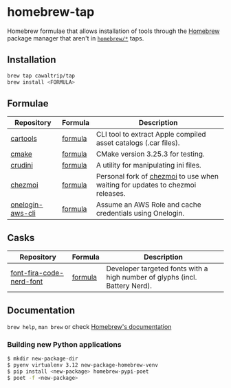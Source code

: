 # homebrew-tap

Homebrew formulae that allows installation of tools through the [Homebrew](https://brew.sh) package manager that aren't in [`homebrew/*`](https://github.com/Homebrew) taps.

## Installation

```bash
brew tap cawaltrip/tap
brew install <FORMULA>
```

## Formulae

| Repository | Formula | Description |
| ---------- | ------- | ----------- |
| [cartools](https://github.com/showxu/cartools)  | [formula](Formula/cartool.rb) | CLI tool to extract Apple compiled asset catalogs (.car files). |
| [cmake](https://github.com/Kitware/CMake)  | [formula](Formula/cmake.rb) | CMake version 3.25.3 for testing. |
| [crudini](https://github.com/pixelb/crudini)    | [formula](Formula/crudini.rb) | A utility for manipulating ini files. |
| [chezmoi](https://github.com/cawaltrip/chezmoi) | [formula](Formula/chezmoi.rb) | Personal fork of [chezmoi](https://www.chezmoi.io/) to use when waiting for updates to chezmoi releases. | 
| [onelogin-aws-cli](https://github.com/physera/onelogin-aws-cli) | [formula](Formula/onelogin-aws-cli.rb) | Assume an AWS Role and cache credentials using Onelogin. | 

## Casks

| Repository | Formula | Description |
| ---------- | ------- | ----------- |
| [font-fira-code-nerd-font](https://github.com/cawaltrip/nerd-fonts)  | [formula](Casks/font-fira-code-nerd-font.rb) | Developer targeted fonts with a high number of glyphs (incl. Battery Nerd). |

## Documentation

`brew help`, `man brew` or check [Homebrew's documentation](https://docs.brew.sh/)

### Building new Python applications
```bash
$ mkdir new-package-dir
$ pyenv virtualenv 3.12 new-package-homebrew-venv
$ pip install <new-package> homebrew-pypi-poet
$ poet -f <new-package>
```